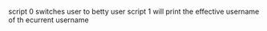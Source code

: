 script 0 switches user to betty user
script 1 will print the effective username of th ecurrent username
